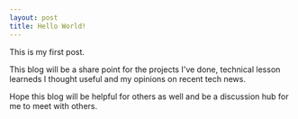 ```yaml
---
layout: post
title: Hello World!
---
```


This is my first post.

This blog will be a share point for the projects I've done, technical lesson learneds I thought useful and my opinions on recent tech news.

Hope this blog will be helpful for others as well and be a discussion hub for me to meet with others.
